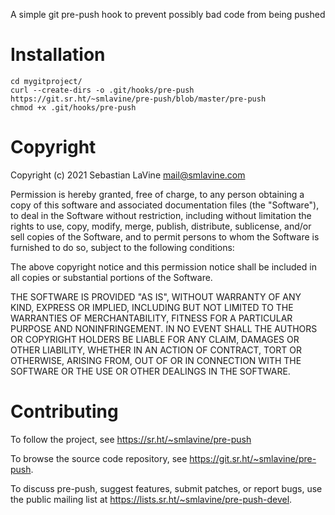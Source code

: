 A simple git pre-push hook to prevent possibly bad code from being pushed

# Installation
```
cd mygitproject/
curl --create-dirs -o .git/hooks/pre-push https://git.sr.ht/~smlavine/pre-push/blob/master/pre-push
chmod +x .git/hooks/pre-push
```

# Copyright
Copyright (c) 2021 Sebastian LaVine <mail@smlavine.com>

Permission is hereby granted, free of charge, to any person obtaining a copy
of this software and associated documentation files (the "Software"), to deal
in the Software without restriction, including without limitation the rights
to use, copy, modify, merge, publish, distribute, sublicense, and/or sell
copies of the Software, and to permit persons to whom the Software is
furnished to do so, subject to the following conditions:

The above copyright notice and this permission notice shall be included in all
copies or substantial portions of the Software.

THE SOFTWARE IS PROVIDED "AS IS", WITHOUT WARRANTY OF ANY KIND, EXPRESS OR
IMPLIED, INCLUDING BUT NOT LIMITED TO THE WARRANTIES OF MERCHANTABILITY,
FITNESS FOR A PARTICULAR PURPOSE AND NONINFRINGEMENT. IN NO EVENT SHALL THE
AUTHORS OR COPYRIGHT HOLDERS BE LIABLE FOR ANY CLAIM, DAMAGES OR OTHER
LIABILITY, WHETHER IN AN ACTION OF CONTRACT, TORT OR OTHERWISE, ARISING FROM,
OUT OF OR IN CONNECTION WITH THE SOFTWARE OR THE USE OR OTHER DEALINGS IN THE
SOFTWARE.

# Contributing

To follow the project, see <https://sr.ht/~smlavine/pre-push>

To browse the source code repository, see
<https://git.sr.ht/~smlavine/pre-push>.

To discuss pre-push, suggest features, submit patches, or report bugs,
use the public mailing list at
<https://lists.sr.ht/~smlavine/pre-push-devel>.

